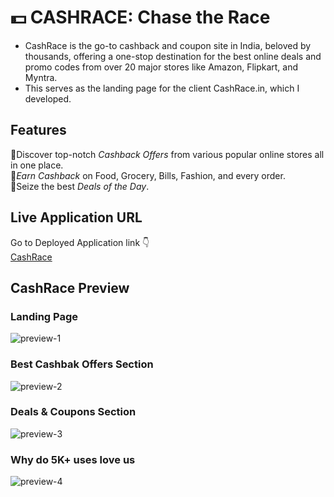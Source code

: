 # 💵 CASHRACE: Chase the Race
- CashRace is the go-to cashback and coupon site in India, beloved by thousands, offering a one-stop destination for the best online deals and promo codes from over 20 major stores like Amazon, Flipkart, and Myntra.
- This serves as the landing page for the client CashRace.in, which I developed.

## Features
🔹Discover top-notch *Cashback Offers* from various popular online stores all in one place. <br />
🔹*Earn Cashback* on Food, Grocery, Bills, Fashion, and every order. <br />
🔹Seize the best *Deals of the Day*. <br />

## Live Application URL

Go to Deployed Application link 👇 <br />
<a href="https://cashrace.in/" alt="App-link" target="_blank">CashRace</a> </br>

## CashRace Preview

### Landing Page
<img src="images/preview/1.png" alt="preview-1"> <br />

### Best Cashbak Offers Section
<img src="images/preview/2.png" alt="preview-2"> <br />

### Deals & Coupons Section
<img src="images/preview/3.png" alt="preview-3"> <br />

### Why do 5K+ uses love us
<img src="images/preview/4.png" alt="preview-4"> <br />
